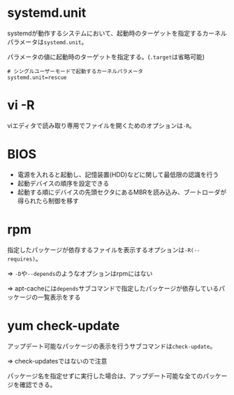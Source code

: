 # systemd.unit

systemdが動作するシステムにおいて、起動時のターゲットを指定するカーネルパラメータは`systemd.unit`。

パラメータの値に起動時のターゲットを指定する。(`.target`は省略可能)

```
# シングルユーザーモードで起動するカーネルパラメータ
systemd.unit=rescue
```

# vi -R

viエディタで読み取り専用でファイルを開くためのオプションは`-R`。

# BIOS

- 電源を入れると起動し、記憶装置(HDD)などに関して最低限の認識を行う
- 起動デバイスの順序を設定できる
- 起動する順にデバイスの先頭セクタにあるMBRを読み込み、ブートローダが得られたら制御を移す

# rpm

指定したパッケージが依存するファイルを表示するオプションは`-R(--requires)`。

=> `-D`や`--depends`のようなオプションはrpmにはない

=> apt-cacheには`depends`サブコマンドで指定したパッケージが依存しているパッケージの一覧表示をする

# yum check-update

アップデート可能なパッケージの表示を行うサブコマンドは`check-update`。

=> check-updatesではないので注意

パッケージ名を指定せずに実行した場合は、アップデート可能な全てのパッケージを確認できる。

